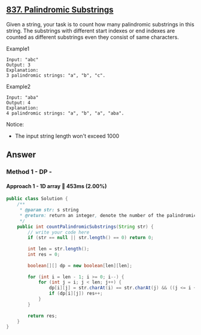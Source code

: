 ## [837. Palindromic Substrings](https://www.lintcode.com/problem/palindromic-substrings/description?_from=ladder&&fromId=130)

Given a string, your task is to count how many palindromic substrings in this string.
The substrings with different start indexes or end indexes are counted as different substrings even they consist of same characters.

Example1

```
Input: "abc"
Output: 3
Explanation:
3 palindromic strings: "a", "b", "c".
```

Example2

```
Input: "aba"
Output: 4
Explanation:
4 palindromic strings: "a", "b", "a", "aba".
```

Notice:
- The input string length won't exceed 1000

## Answer
### Method 1 - DP - 
#### Approach 1 - 1D array :turtle: 453ms (2.00%)

```java
public class Solution {
    /**
     * @param str: s string
     * @return: return an integer, denote the number of the palindromic substrings
     */
    public int countPalindromicSubstrings(String str) {
        // write your code here
        if (str == null || str.length() == 0) return 0;
        
        int len = str.length();
        int res = 0;
        
        boolean[][] dp = new boolean[len][len];
        
        for (int i = len - 1; i >= 0; i--) {
            for (int j = i; j < len; j++) {
                dp[i][j] = str.charAt(i) == str.charAt(j) && ((j <= i + 2) || dp[i + 1][j - 1]);
                if (dp[i][j]) res++;
            }
        }
        
        return res;
    }
}
```
